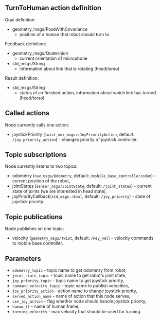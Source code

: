 ## TurnToHuman action definition

Goal definition: 
- geometry_msgs/PoseWithCovariance
  - position of a human that robot should turn to

Feedback definition:
- geometry_msgs/Quaternion
  - current orientation of microphone
- std_msgs/String
  - information about link that is rotating (head/torso)

Result definition:
- std_msgs/String
  - status of an finished action, information about which link has turned (head/torso)

## Called actions

Node currently calls one action:
- joystickPriority (`twist_mux_msgs::JoyPriorityAction`, default: `/joy_priority_action`) - changes priority of joystick controller. 

## Topic subscriptions

Node currently listens to two topics:
- odometry (`nav_msgs/Odometry`, default: `/mobile_base_controller/odom`) - current position of the robot,
- jointStates (`sensor_msgs/JointState`, default: `/joint_states`) - current state of joints (we are interested in head state),
- joyPriorityCallback(`std_msgs::Bool`, default: `/joy_priority`) - state of joystick priority.

## Topic publications

Node publishes on one topic:
- velocity (`geometry_msgs/Twist`, default: `/key_vel`) - velocity commands to mobile base controller.  

## Parameters
- `odometry_topic` - topic name to get odometry from robot,
- `joint_state_topic` - topic name to get robot's joint state,
- `joy_priority_topic` - topic name to get joystick priority,
- `command_velocity_topic` - topic name to publish velocities,
- `joy_priority_action` - action name to change joystick priority,
- `served_action_name` - name of action that this node serves,
- `use_joy_action` - flag whether node should handle joystick priority,
- `human_tf` - name of human frame,
- `turning_velocity` - max velocity that should be used for turning.
